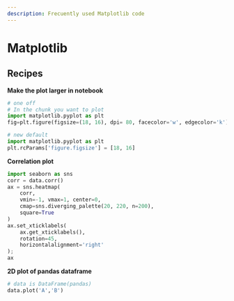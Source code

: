 ```yaml
---
description: Frecuently used Matplotlib code
---
```


# Matplotlib

## Recipes

**Make the plot larger in notebook**

```python
# one off
# In the chunk you want to plot
import matplotlib.pyplot as plt
fig=plt.figure(figsize=(18, 16), dpi= 80, facecolor='w', edgecolor='k')
```

```python
# new default
import matplotlib.pyplot as plt
plt.rcParams['figure.figsize'] = [18, 16]
```



**Correlation plot**

```python
import seaborn as sns
corr = data.corr()
ax = sns.heatmap(
    corr, 
    vmin=-1, vmax=1, center=0,
    cmap=sns.diverging_palette(20, 220, n=200),
    square=True
)
ax.set_xticklabels(
    ax.get_xticklabels(),
    rotation=45,
    horizontalalignment='right'
);
ax
```

**2D plot of pandas dataframe**

```python
# data is DataFrame(pandas)
data.plot('A','B')
```

